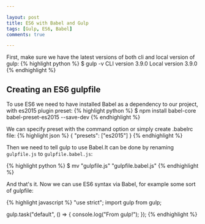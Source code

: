 ```yaml
---

layout: post
title: ES6 with Babel and Gulp
tags: [Gulp, ES6, Babel]
comments: true

---
```


First, make sure we have the latest versions of both cli and local version of gulp:
{% highlight python %}
$ gulp -v
CLI version 3.9.0
Local version 3.9.0
{% endhighlight %}

## Creating an ES6 gulpfile
To use ES6 we need to have installed Babel as a dependency to our project, with es2015 plugin preset:
{% highlight python %}
$ npm install babel-core babel-preset-es2015 --save-dev
{% endhighlight %}

We can specify preset with the command option or simply create .babelrc file:
{% highlight json %}
{
    "presets": ["es2015"]
}
{% endhighlight %}

Then we need to tell gulp to use Babel.It can be done by renaming ``gulpfile.js`` to ``gulpfile.babel.js``:

{% highlight python %}
$ mv "gulpfile.js" "gulpfile.babel.js"
{% endhighlight %}

And that's it. Now we can use ES6 syntax via Babel, for example some sort of gulpfile:

{% highlight javascript %}
"use strict";
import gulp from gulp;

gulp.task("default", () => {
    console.log("From gulp!");
});
{% endhighlight %}
